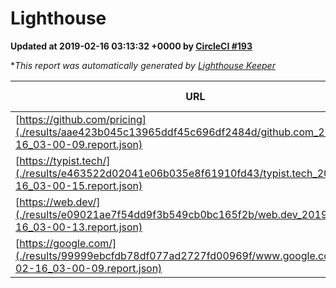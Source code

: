 
# Lighthouse

**Updated at 2019-02-16 03:13:32 +0000 by [CircleCI #193](https://circleci.com/gh/ItinerisLtd/lighthouse-keeper-example/193)**

**This report was automatically generated by [Lighthouse Keeper](https://github.com/itinerisltd/lighthouse-keeper)*

| URL | Performance | Accessibility | Best Practices | SEO | PWA | Updated At |
| --- | --- | --- | --- | --- | --- | --- |
| [https://github.com/pricing](./results/aae423b045c13965ddf45c696df2484d/github.com_2019-02-16_03-00-09.report.json) | 0.66 | 0.89 | 0.93 | 0.9 | 0.58 | 2019-02-16T03:00:09.336Z |
| [https://typist.tech/](./results/e463522d02041e06b035e8f61910fd43/typist.tech_2019-02-16_03-00-15.report.json) | 0.96 | 0.8 | 0.71 | 1 | 0.58 | 2019-02-16T03:00:15.696Z |
| [https://web.dev/](./results/e09021ae7f54dd9f3b549cb0bc165f2b/web.dev_2019-02-16_03-00-13.report.json) | 0.91 | 0.93 | 0.93 | 0.91 | 1 | 2019-02-16T03:00:13.270Z |
| [https://google.com/](./results/99999ebcfdb78df077ad2727fd00969f/www.google.com_2019-02-16_03-00-09.report.json) | 0.96 | 0.71 | 0.93 | 0.8 | 0.58 | 2019-02-16T03:00:09.217Z |
